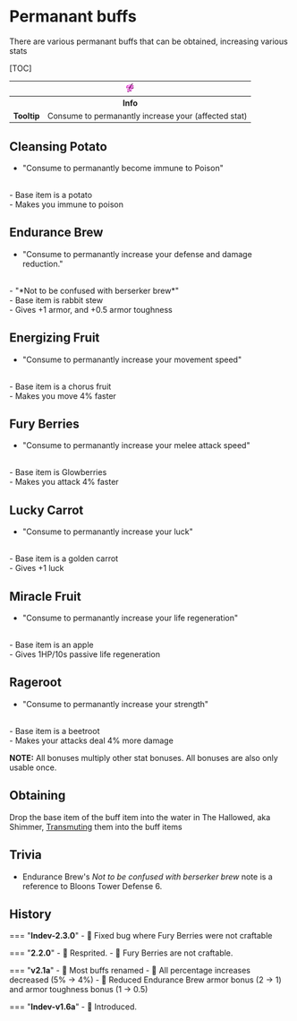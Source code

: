 # Permanant buffs

<div class="result kohara-infobox-grid" markdown>
<div markdown class="kohara-infobox-text">
There are various permanant buffs that can be obtained, increasing various stats

[TOC]

</div>
<div class="kohara-infobox-table">
  <table id="kohara-infobox--item">
	<tr>
		<th colspan="2" class="kohara-infobox--top-image"><img src="../../../assets/items/fury_berries.png"></th>
	</tr>
	<tr>
		<th colspan="2">Info</th>
	</tr>
	<tr>
		<td><b>Tooltip</b></td>
		<td>
    Consume to permanantly increase your (affected stat)
    </td>
	</tr>
</table>
</div>
</div>

## Cleansing Potato
- "Consume to permanantly become immune to Poison"
<br>
- Base item is a potato
<br>
- Makes you immune to poison

## Endurance Brew
- "Consume to permanantly increase your defense and damage reduction."
<br>
- "*Not to be confused with berserker brew*"
<br>
- Base item is rabbit stew
<br>
- Gives +1 armor, and +0.5 armor toughness

## Energizing Fruit
- "Consume to permanantly increase your movement speed"
<br>
- Base item is a chorus fruit
<br>
- Makes you move 4% faster

## Fury Berries
- "Consume to permanantly increase your melee attack speed"
<br>
- Base item is Glowberries
<br>
- Makes you attack 4% faster

## Lucky Carrot
- "Consume to permanantly increase your luck"
<br>
- Base item is a golden carrot
<br>
- Gives +1 luck

## Miracle Fruit
- "Consume to permanantly increase your life regeneration"
<br>
- Base item is an apple
<br>
- Gives 1HP/10s passive life regeneration

## Rageroot
- "Consume to permanantly increase your strength"
<br>
- Base item is a beetroot
<br>
- Makes your attacks deal 4% more damage

**NOTE:** All bonuses multiply other stat bonuses. All bonuses are also only usable once.

## Obtaining
Drop the base item of the buff item into the water in The Hallowed, aka Shimmer, [Transmuting](../../mechanics/consecration.md) them into the buff items

## Trivia
- Endurance Brew's *Not to be confused with berserker brew* note is a reference to Bloons Tower Defense 6.

## History
=== "**Indev-2.3.0**"
    - :bug: Fixed bug where Fury Berries were not craftable

=== "**2.2.0**"
    - :rocket: Resprited.
    - :bug: Fury Berries are not craftable.

=== "**v2.1a**"
    - :rocket: Most buffs renamed
    - :red_circle: All percentage increases decreased (5% -> 4%)
    - :red_circle: Reduced Endurance Brew armor bonus (2 -> 1) and armor toughness bonus (1 -> 0.5)

=== "**Indev-v1.6a**"
    - :rocket: Introduced.


